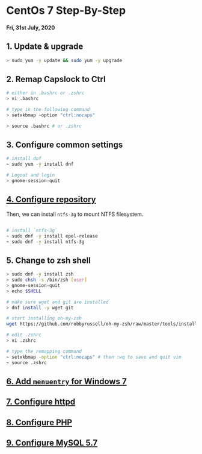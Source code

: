 # CentOs 7 Step-By-Step

#### Fri, 31st July, 2020

## 1. Update & upgrade
```bash
> sudo yum -y update && sudo yum -y upgrade
```

## 2. Remap Capslock to Ctrl

```bash
# either in .bashrc or .zshrc
> vi .bashrc

# type in the following command
> setxkbmap -option "ctrl:nocaps"

> source .bashrc # or .zshrc
```

## 3. Configure common settings

```bash
# install dnf
~ sudo yum -y install dnf

# Logout and login 
> gnome-session-quit
```

## [4. Configure repository](./system/repos)

Then, we can install `ntfs-3g` to mount NTFS filesystem.

```bash

# install `ntfs-3g`
~ sudo dnf -y install epel-release
~ sudo dnf -y install ntfs-3g

```

## 5. Change to zsh shell

```bash
> sudo dnf -y install zsh
> sudo chsh -s /bin/zsh [user]
> gnome-session-quit
> echo $SHELL

# make sure wget and git are installed
> dnf install -y wget git

# start installing oh-my-zsh
wget https://github.com/robbyrussell/oh-my-zsh/raw/master/tools/install.sh -O - | zsh

# edit .zshrc
> vi .zshrc 

# type the remapping command
~ setxkbmap -option "ctrl:nocaps" # then :wq to save and quit vim
~ source .zshrc
```

## [6. Add `menuentry` for Windows 7](./system/menuentry)

## [7. Configure httpd](./webserver/httpd)

## [8. Configure PHP](./lang/php)

## [9. Configure MySQL 5.7](./db/mysql57)
